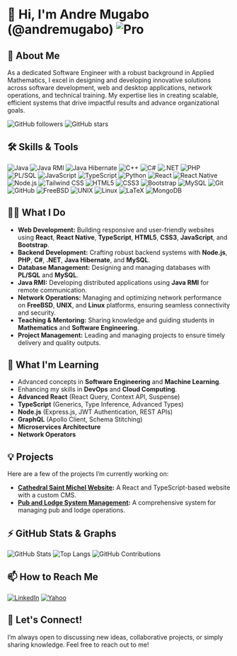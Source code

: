 # 👋 Hi, I'm Andre Mugabo (@andremugabo) ![Pro](https://img.shields.io/badge/PRO-Software%20Engineer-brightgreen?style=flat-square)

## 🚀 About Me
As a dedicated Software Engineer with a robust background in Applied Mathematics, I excel in designing and developing innovative solutions across software development, web and desktop applications, network operations, and technical training. My expertise lies in creating scalable, efficient systems that drive impactful results and advance organizational goals.

![GitHub followers](https://img.shields.io/github/followers/andremugabo?style=social) ![GitHub stars](https://img.shields.io/github/stars/andremugabo?style=social)

## 🛠️ Skills & Tools
![Java](https://img.shields.io/badge/Java-%23ED8B00.svg?style=flat-square&logo=java&logoColor=white) ![Java RMI](https://img.shields.io/badge/Java%20RMI-%23ED8B00.svg?style=flat-square&logo=java&logoColor=white) ![Java Hibernate](https://img.shields.io/badge/Hibernate-%234599C7.svg?style=flat-square&logo=hibernate&logoColor=white) ![C++](https://img.shields.io/badge/C++-%2300599C.svg?style=flat-square&logo=c%2B%2B&logoColor=white) ![C#](https://img.shields.io/badge/C%23-%23239120.svg?style=flat-square&logo=c-sharp&logoColor=white) ![.NET](https://img.shields.io/badge/.NET-512BD4?style=flat-square&logo=.net&logoColor=white) ![PHP](https://img.shields.io/badge/PHP-%23777BB4.svg?style=flat-square&logo=php&logoColor=white) ![PL/SQL](https://img.shields.io/badge/PL%2FSQL-%23F80000.svg?style=flat-square&logo=oracle&logoColor=white) ![JavaScript](https://img.shields.io/badge/JavaScript-%23323330.svg?style=flat-square&logo=javascript&logoColor=%23F7DF1E) ![TypeScript](https://img.shields.io/badge/TypeScript-%23007ACC.svg?style=flat-square&logo=typescript&logoColor=white) ![Python](https://img.shields.io/badge/Python-%233776AB.svg?style=flat-square&logo=python&logoColor=white) ![React](https://img.shields.io/badge/React-%2320232a.svg?style=flat-square&logo=react&logoColor=%2361DAFB) ![React Native](https://img.shields.io/badge/React%20Native-%2320232a.svg?style=flat-square&logo=react&logoColor=%2361DAFB) ![Node.js](https://img.shields.io/badge/Node.js-%2343853D.svg?style=flat-square&logo=node.js&logoColor=white) ![Tailwind CSS](https://img.shields.io/badge/Tailwind_CSS-%2338B2AC.svg?style=flat-square&logo=tailwind-css&logoColor=white) ![HTML5](https://img.shields.io/badge/HTML5-%23E34F26.svg?style=flat-square&logo=html5&logoColor=white) ![CSS3](https://img.shields.io/badge/CSS3-%231572B6.svg?style=flat-square&logo=css3&logoColor=white) ![Bootstrap](https://img.shields.io/badge/Bootstrap-%23563D7C.svg?style=flat-square&logo=bootstrap&logoColor=white) ![MySQL](https://img.shields.io/badge/MySQL-%2300f.svg?style=flat-square&logo=mysql&logoColor=white) ![Git](https://img.shields.io/badge/Git-%23F05033.svg?style=flat-square&logo=git&logoColor=white) ![GitHub](https://img.shields.io/badge/GitHub-%23121011.svg?style=flat-square&logo=github&logoColor=white) ![FreeBSD](https://img.shields.io/badge/FreeBSD-%23AB2B28.svg?style=flat-square&logo=freebsd&logoColor=white) ![UNIX](https://img.shields.io/badge/UNIX-%23D00000.svg?style=flat-square&logo=unix&logoColor=white) ![Linux](https://img.shields.io/badge/Linux-%23FCC624.svg?style=flat-square&logo=linux&logoColor=white) ![LaTeX](https://img.shields.io/badge/LaTeX-%23008080.svg?style=flat-square&logo=latex&logoColor=white) ![MongoDB](https://img.shields.io/badge/MongoDB-%2347A248.svg?style=flat-square&logo=mongodb&logoColor=white)


## 👨‍💻 What I Do
- **Web Development:** Building responsive and user-friendly websites using **React**, **React Native**, **TypeScript**, **HTML5**, **CSS3**, **JavaScript**, and **Bootstrap**.
- **Backend Development:** Crafting robust backend systems with **Node.js**, **PHP**, **C#**, **.NET**, **Java Hibernate**, and **MySQL**.
- **Database Management:** Designing and managing databases with **PL/SQL** and **MySQL**.
- **Java RMI:** Developing distributed applications using **Java RMI** for remote communication.
- **Network Operations:** Managing and optimizing network performance on **FreeBSD**, **UNIX**, and **Linux** platforms, ensuring seamless connectivity and security.
- **Teaching & Mentoring:** Sharing knowledge and guiding students in **Mathematics** and **Software Engineering**.
- **Project Management:** Leading and managing projects to ensure timely delivery and quality outputs.

## 🌱 What I'm Learning
- Advanced concepts in **Software Engineering** and **Machine Learning**.
- Enhancing my skills in **DevOps** and **Cloud Computing**.
- **Advanced React** (React Query, Context API, Suspense)
- **TypeScript** (Generics, Type Inference, Advanced Types)
- **Node.js** (Express.js, JWT Authentication, REST APIs)
- **GraphQL** (Apollo Client, Schema Stitching)
- **Microservices Architecture**
- **Network Operators**

## 💡 Projects
Here are a few of the projects I’m currently working on:
- **[Cathedral Saint Michel Website](https://github.com/andremugabo/st_michel_fn):** A React and TypeScript-based website with a custom CMS.
- **[Pub and Lodge System Management](https://github.com/andremugabo/BARD-LODGE):** A comprehensive system for managing pub and lodge operations.



## ⚡ GitHub Stats & Graphs
![GitHub Stats](https://github-readme-stats.vercel.app/api?username=andremugabo&show_icons=true&theme=radical)
![Top Langs](https://github-readme-stats.vercel.app/api/top-langs/?username=andremugabo&layout=compact&theme=radical&langs_count=10)
![GitHub Contributions](https://github-readme-streak-stats.herokuapp.com/?user=andremugabo&theme=radical)



## 📫 How to Reach Me
[![LinkedIn](https://img.shields.io/badge/LinkedIn-%230077B5.svg?style=flat-square&logo=linkedin&logoColor=white)](https://www.linkedin.com/in/mugabo-andré-9a1a0774)
[![Yahoo](https://img.shields.io/badge/Yahoo-%23000000.svg?style=flat-square&logo=yahoo&logoColor=white)](mailto:andremugabo@yahoo.fr)



## 💬 Let's Connect!
I’m always open to discussing new ideas, collaborative projects, or simply sharing knowledge. Feel free to reach out to me!

